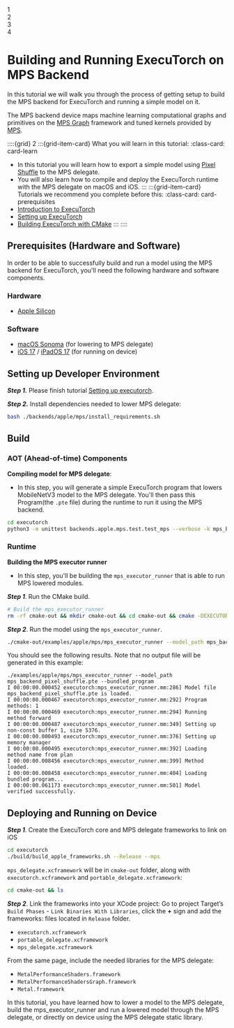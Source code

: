 <!---- DO NOT MODIFY Progress Bar Start --->

<div class="progress-bar-wrapper">
   <div class="progress-bar-item">
     <div class="step-number" id="step-1">1</div>
     <span class="step-caption" id="caption-1"></span>
   </div>
   <div class="progress-bar-item">
     <div class="step-number" id="step-2">2</div>
     <span class="step-caption" id="caption-2"></span>
   </div>
   <div class="progress-bar-item">
     <div class="step-number" id="step-3">3</div>
     <span class="step-caption" id="caption-3"></span>
   </div>
   <div class="progress-bar-item">
     <div class="step-number" id="step-4">4</div>
     <span class="step-caption" id="caption-4"></span>
   </div>
</div>

<!---- DO NOT MODIFY Progress Bar End--->

# Building and Running ExecuTorch on MPS Backend

In this tutorial we will walk you through the process of getting setup to build the MPS backend for ExecuTorch and running a simple model on it.

The MPS backend device maps machine learning computational graphs and primitives on the [MPS Graph](https://developer.apple.com/documentation/metalperformanceshadersgraph/mpsgraph?language=objc) framework and tuned kernels provided by [MPS](https://developer.apple.com/documentation/metalperformanceshaders?language=objc).

::::{grid} 2
:::{grid-item-card}  What you will learn in this tutorial:
:class-card: card-learn
* In this tutorial you will learn how to export a simple model using [Pixel Shuffle](https://pytorch.org/docs/stable/generated/torch.nn.PixelShuffle.html) to the MPS delegate.
* You will also learn how to compile and deploy the ExecuTorch runtime with the MPS delegate on macOS and iOS.
:::
:::{grid-item-card}  Tutorials we recommend you complete before this:
:class-card: card-prerequisites
* [Introduction to ExecuTorch](intro-how-it-works.md)
* [Setting up ExecuTorch](getting-started-setup.md)
* [Building ExecuTorch with CMake](runtime-build-and-cross-compilation.md)
:::
::::


## Prerequisites (Hardware and Software)

In order to be able to successfully build and run a model using the MPS backend for ExecuTorch, you'll need the following hardware and software components.

### Hardware
- [Apple Silicon](https://support.apple.com/en-us/HT211814)

### Software
- [macOS Sonoma](https://www.apple.com/macos/sonoma/) (for lowering to MPS delegate)
- [iOS 17](https://www.apple.com/ios/ios-17/) / [iPadOS 17](https://www.apple.com/ipados/ipados-17/) (for running on device)


## Setting up Developer Environment

***Step 1.*** Please finish tutorial [Setting up executorch](../../../docs/website/docs/tutorials/00_setting_up_executorch.md).

***Step 2.*** Install dependencies needed to lower MPS delegate:

  ```bash
  bash ./backends/apple/mps/install_requirements.sh
  ```

## Build

### AOT (Ahead-of-time) Components

**Compiling model for MPS delegate**:
- In this step, you will generate a simple ExecuTorch program that lowers MobileNetV3 model to the MPS delegate. You'll then pass this Program(the `.pte` file) during the runtime to run it using the MPS backend.

```bash
cd executorch
python3 -m unittest backends.apple.mps.test.test_mps --verbose -k mps_backend_pixel_shuffle
```

### Runtime

**Building the MPS executor runner**
- In this step, you'll be building the `mps_executor_runner` that is able to run MPS lowered modules.

***Step 1***. Run the CMake build.

```bash
# Build the mps_executor_runner
rm -rf cmake-out && mkdir cmake-out && cd cmake-out && cmake -DEXECUTORCH_BUILD_MPS=1 -DBUCK2=/tmp/buck2 —trace .. && cmake --build . && cd ..
```

***Step 2***. Run the model using the `mps_executor_runner`.
```bash
./cmake-out/examples/apple/mps/mps_executor_runner --model_path mps_backend_pixel_shuffle.pte --bundled_program
```

You should see the following results. Note that no output file will be generated in this example:
```
./examples/apple/mps/mps_executor_runner --model_path mps_backend_pixel_shuffle.pte --bundled_program
I 00:00:00.000452 executorch:mps_executor_runner.mm:286] Model file mps_backend_pixel_shuffle.pte is loaded.
I 00:00:00.000467 executorch:mps_executor_runner.mm:292] Program methods: 1
I 00:00:00.000469 executorch:mps_executor_runner.mm:294] Running method forward
I 00:00:00.000487 executorch:mps_executor_runner.mm:349] Setting up non-const buffer 1, size 5376.
I 00:00:00.000493 executorch:mps_executor_runner.mm:376] Setting up memory manager
I 00:00:00.000495 executorch:mps_executor_runner.mm:392] Loading method name from plan
I 00:00:00.008456 executorch:mps_executor_runner.mm:399] Method loaded.
I 00:00:00.008458 executorch:mps_executor_runner.mm:404] Loading bundled program...
I 00:00:00.061173 executorch:mps_executor_runner.mm:501] Model verified successfully.
```

## Deploying and Running on Device

***Step 1***. Create the ExecuTorch core and MPS delegate frameworks to link on iOS
```bash
cd executorch
./build/build_apple_frameworks.sh --Release --mps
```

`mps_delegate.xcframework` will be in `cmake-out` folder, along with `executorch.xcframework` and `portable_delegate.xcframework`:
```bash
cd cmake-out && ls
```

***Step 2***. Link the frameworks into your XCode project:
Go to project Target’s  `Build Phases`  -  `Link Binaries With Libraries`, click the **+** sign and add the frameworks: files located in  `Release` folder.
- `executorch.xcframework`
- `portable_delegate.xcframework`
- `mps_delegate.xcframework`

From the same page, include the needed libraries for the MPS delegate:
- `MetalPerformanceShaders.framework`
- `MetalPerformanceShadersGraph.framework`
- `Metal.framework`

In this tutorial, you have learned how to lower a model to the MPS delegate, build the mps_executor_runner and run a lowered model through the MPS delegate, or directly on device using the MPS delegate static library.
